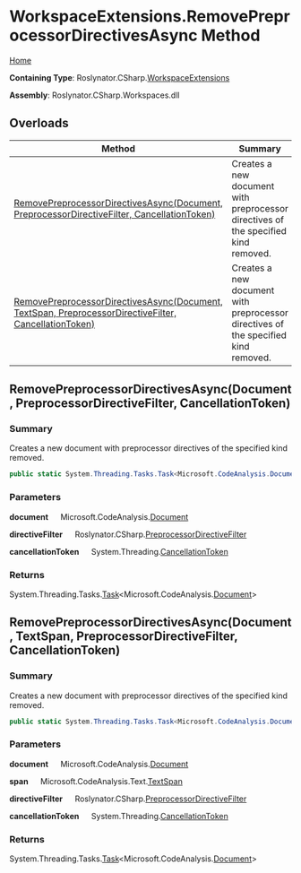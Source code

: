 # WorkspaceExtensions\.RemovePreprocessorDirectivesAsync Method

[Home](../../../../README.md)

**Containing Type**: Roslynator\.CSharp\.[WorkspaceExtensions](../README.md)

**Assembly**: Roslynator\.CSharp\.Workspaces\.dll

## Overloads

| Method | Summary |
| ------ | ------- |
| [RemovePreprocessorDirectivesAsync(Document, PreprocessorDirectiveFilter, CancellationToken)](#Roslynator_CSharp_WorkspaceExtensions_RemovePreprocessorDirectivesAsync_Microsoft_CodeAnalysis_Document_Roslynator_CSharp_PreprocessorDirectiveFilter_System_Threading_CancellationToken_) | Creates a new document with preprocessor directives of the specified kind removed\. |
| [RemovePreprocessorDirectivesAsync(Document, TextSpan, PreprocessorDirectiveFilter, CancellationToken)](#Roslynator_CSharp_WorkspaceExtensions_RemovePreprocessorDirectivesAsync_Microsoft_CodeAnalysis_Document_Microsoft_CodeAnalysis_Text_TextSpan_Roslynator_CSharp_PreprocessorDirectiveFilter_System_Threading_CancellationToken_) | Creates a new document with preprocessor directives of the specified kind removed\. |

## RemovePreprocessorDirectivesAsync\(Document, PreprocessorDirectiveFilter, CancellationToken\) <a name="Roslynator_CSharp_WorkspaceExtensions_RemovePreprocessorDirectivesAsync_Microsoft_CodeAnalysis_Document_Roslynator_CSharp_PreprocessorDirectiveFilter_System_Threading_CancellationToken_"></a>

### Summary

Creates a new document with preprocessor directives of the specified kind removed\.

```csharp
public static System.Threading.Tasks.Task<Microsoft.CodeAnalysis.Document> RemovePreprocessorDirectivesAsync(this Microsoft.CodeAnalysis.Document document, Roslynator.CSharp.PreprocessorDirectiveFilter directiveFilter, System.Threading.CancellationToken cancellationToken = default)
```

### Parameters

**document** &emsp; Microsoft\.CodeAnalysis\.[Document](https://docs.microsoft.com/en-us/dotnet/api/microsoft.codeanalysis.document)

**directiveFilter** &emsp; Roslynator\.CSharp\.[PreprocessorDirectiveFilter](../../PreprocessorDirectiveFilter/README.md)

**cancellationToken** &emsp; System\.Threading\.[CancellationToken](https://docs.microsoft.com/en-us/dotnet/api/system.threading.cancellationtoken)

### Returns

System\.Threading\.Tasks\.[Task](https://docs.microsoft.com/en-us/dotnet/api/system.threading.tasks.task-1)\<Microsoft\.CodeAnalysis\.[Document](https://docs.microsoft.com/en-us/dotnet/api/microsoft.codeanalysis.document)>

## RemovePreprocessorDirectivesAsync\(Document, TextSpan, PreprocessorDirectiveFilter, CancellationToken\) <a name="Roslynator_CSharp_WorkspaceExtensions_RemovePreprocessorDirectivesAsync_Microsoft_CodeAnalysis_Document_Microsoft_CodeAnalysis_Text_TextSpan_Roslynator_CSharp_PreprocessorDirectiveFilter_System_Threading_CancellationToken_"></a>

### Summary

Creates a new document with preprocessor directives of the specified kind removed\.

```csharp
public static System.Threading.Tasks.Task<Microsoft.CodeAnalysis.Document> RemovePreprocessorDirectivesAsync(this Microsoft.CodeAnalysis.Document document, Microsoft.CodeAnalysis.Text.TextSpan span, Roslynator.CSharp.PreprocessorDirectiveFilter directiveFilter, System.Threading.CancellationToken cancellationToken = default)
```

### Parameters

**document** &emsp; Microsoft\.CodeAnalysis\.[Document](https://docs.microsoft.com/en-us/dotnet/api/microsoft.codeanalysis.document)

**span** &emsp; Microsoft\.CodeAnalysis\.Text\.[TextSpan](https://docs.microsoft.com/en-us/dotnet/api/microsoft.codeanalysis.text.textspan)

**directiveFilter** &emsp; Roslynator\.CSharp\.[PreprocessorDirectiveFilter](../../PreprocessorDirectiveFilter/README.md)

**cancellationToken** &emsp; System\.Threading\.[CancellationToken](https://docs.microsoft.com/en-us/dotnet/api/system.threading.cancellationtoken)

### Returns

System\.Threading\.Tasks\.[Task](https://docs.microsoft.com/en-us/dotnet/api/system.threading.tasks.task-1)\<Microsoft\.CodeAnalysis\.[Document](https://docs.microsoft.com/en-us/dotnet/api/microsoft.codeanalysis.document)>

